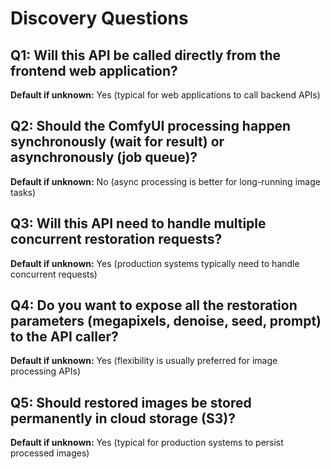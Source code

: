 # Discovery Questions

## Q1: Will this API be called directly from the frontend web application?
**Default if unknown:** Yes (typical for web applications to call backend APIs)

## Q2: Should the ComfyUI processing happen synchronously (wait for result) or asynchronously (job queue)?
**Default if unknown:** No (async processing is better for long-running image tasks)

## Q3: Will this API need to handle multiple concurrent restoration requests?
**Default if unknown:** Yes (production systems typically need to handle concurrent requests)

## Q4: Do you want to expose all the restoration parameters (megapixels, denoise, seed, prompt) to the API caller?
**Default if unknown:** Yes (flexibility is usually preferred for image processing APIs)

## Q5: Should restored images be stored permanently in cloud storage (S3)?
**Default if unknown:** Yes (typical for production systems to persist processed images)